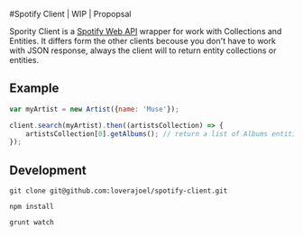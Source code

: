 #Spotify Client | WIP | Propopsal

Spority Client is a [Spotify Web API](https://developer.spotify.com/web-api/) wrapper for work with Collections and Entities.
It differs form the other clients becouse you don't have to work with JSON response, always the client will to return entity collections or entities.


## Example
```javascript
var myArtist = new Artist({name: 'Muse'});

client.search(myArtist).then((artistsCollection) => {
	artistsCollection[0].getAlbums(); // return a list of Albums entities
});
````

## Development
```git clone git@github.com:loverajoel/spotify-client.git```

```npm install```

```grunt watch```

